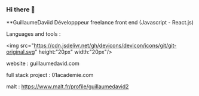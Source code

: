 ### Hi there 👋


**GuillaumeDaviid Développpeur freelance front end (Javascript - React.js)

Languages and tools : 

<img src="https://cdn.jsdelivr.net/gh/devicons/devicon/icons/git/git-original.svg" height:"20px" width:"20px"/>

website : guillaumedavid.com

full stack project : 01academie.com

malt : https://www.malt.fr/profile/guillaumedavid2
